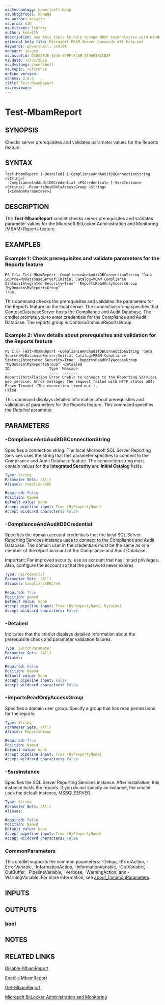 ```yaml
---
ms.technology: powershell-mdop
ms.mktglfcycl: manage
ms.author: kenwith
ms.prod: w10
ms.sitesec: library
author: kenwith
description: Use this topic to help manage MDOP technologies with Windows PowerShell.
external help file: Microsoft.MBAM.Server.Commands.dll-Help.xml
keywords: powershell, cmdlet
manager: jasgro 
ms.assetid: D3DA5F2E-5540-46FF-8CAB-4196E2E2CD8F
ms.date: 12/05/2016
ms.devlang: powershell
ms.topic: reference
online version: 
schema: 2.0.0
title: Test-MbamReport
ms.reviewer:
---
```


# Test-MbamReport

## SYNOPSIS
Checks server prerequisites and validates parameter values for the Reports feature.

## SYNTAX

```
Test-MbamReport [-Detailed] [-ComplianceAndAuditDBConnectionString <String>]
 -ComplianceAndAuditDBCredential <PSCredential> [-SsrsInstance <String>] -ReportsReadOnlyAccessGroup <String>
 [<CommonParameters>]
```

## DESCRIPTION
The **Test-MbamReport** cmdlet checks server prerequisites and validates parameter values for the Microsoft BitLocker Administration and Monitoring (MBAM) Reports feature.

## EXAMPLES

### Example 1: Check prerequisites and validate parameters for the Reports feature
```
PS C:\> Test-MbamReport -ComplianceAndAuditDBConnectionString "Data Source=MyDatabaseServer;Initial Catalog=MBAM Compliance Status;Integrated Security=True" -ReportsReadOnlyAccessGroup "MyDomain\MyReportsGroup"
True
```

This command checks the prerequisites and validates the parameters for the Reports feature on the local server.
The connection string specifies that ContosoDatabaseServer hosts the Compliance and Audit Database.
The cmdlet prompts you to enter credentials for the Compliance and Audit Database.
The reports group is ContosoDomain\ReportsGroup.

### Example 2: View details about prerequisites and validation for the Reports feature
```
PS C:\> Test-MbamReport -ComplianceAndAuditDBConnectionString "Data Source=MyDatabaseServer;Initial Catalog=MBAM Compliance Status;Integrated Security=True" -ReportsReadOnlyAccessGroup "MyDomain\MyReportsGroup" -Detailed
ID                  Type  Message
--                  ----  -------
ReportsInstallation Error Unable to connect to the Reporting Services web service. Error message: The request failed with HTTP status 504: Proxy Timeout (The connection timed out.).
False
```

This command displays detailed information about prerequisites and validation of parameters for the Reports feature.
This command specifies the *Detailed* parameter.

## PARAMETERS

### -ComplianceAndAuditDBConnectionString
Specifies a connection string.
The local Microsoft SQL Server Reporting Services uses the string that this parameter specifies to connect to the Compliance and Audit Database feature.
The connection string must contain values for the **Integrated Security** and **Initial Catalog** fields.

```yaml
Type: String
Parameter Sets: (All)
Aliases: ComplianceDB

Required: False
Position: Named
Default value: None
Accept pipeline input: True (ByPropertyName)
Accept wildcard characters: False
```

### -ComplianceAndAuditDBCredential
Specifies the domain account credentials that the local SQL Server Reporting Services instance uses to connect to the Compliance and Audit Database.
The domain user in the credentials must be the same as or a member of the report account of the Compliance and Audit Database.

Important: For improved security, use an account that has limited privileges.
Also, configure the account so that the password never expires.

```yaml
Type: PSCredential
Parameter Sets: (All)
Aliases: ComplianceDBCred

Required: True
Position: Named
Default value: None
Accept pipeline input: True (ByPropertyName, ByValue)
Accept wildcard characters: False
```

### -Detailed
Indicates that the cmdlet displays detailed information about the prerequisite check and parameter validation failures.

```yaml
Type: SwitchParameter
Parameter Sets: (All)
Aliases: 

Required: False
Position: Named
Default value: None
Accept pipeline input: False
Accept wildcard characters: False
```

### -ReportsReadOnlyAccessGroup
Specifies a domain user group.
Specify a group that has read permissions for the reports.

```yaml
Type: String
Parameter Sets: (All)
Aliases: ReportsGroup

Required: True
Position: Named
Default value: None
Accept pipeline input: True (ByPropertyName)
Accept wildcard characters: False
```

### -SsrsInstance
Specifies the SQL Server Reporting Services instance.
After installation, this instance hosts the reports.
If you do not specify an instance, the cmdlet uses the default instance, MSSQLSERVER.

```yaml
Type: String
Parameter Sets: (All)
Aliases: 

Required: False
Position: Named
Default value: None
Accept pipeline input: True (ByPropertyName)
Accept wildcard characters: False
```

### CommonParameters
This cmdlet supports the common parameters: -Debug, -ErrorAction, -ErrorVariable, -InformationAction, -InformationVariable, -OutVariable, -OutBuffer, -PipelineVariable, -Verbose, -WarningAction, and -WarningVariable. For more information, see [about_CommonParameters](http://go.microsoft.com/fwlink/?LinkID=113216).

## INPUTS

## OUTPUTS

### bool

## NOTES

## RELATED LINKS

[Disable-MbamReport](disable-mbamreport.md)

[Enable-MbamReport](enable-mbamreport.md)

[Get-MbamReport](get-mbamreport.md)

[Microsoft BitLocker Administration and Monitoring](index.md)

